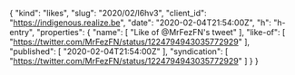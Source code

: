 {
  "kind": "likes",
  "slug": "2020/02/l6hv3",
  "client_id": "https://indigenous.realize.be",
  "date": "2020-02-04T21:54:00Z",
  "h": "h-entry",
  "properties": {
    "name": [
      "Like of @MrFezFN's tweet"
    ],
    "like-of": [
      "https://twitter.com/MrFezFN/status/1224794943035772929"
    ],
    "published": [
      "2020-02-04T21:54:00Z"
    ],
    "syndication": [
      "https://twitter.com/MrFezFN/status/1224794943035772929"
    ]
  }
}
